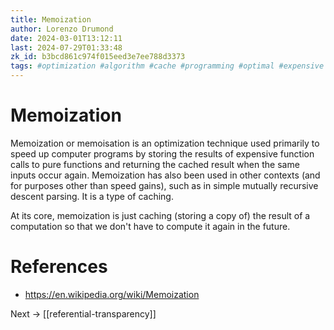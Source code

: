 ```yaml
---
title: Memoization
author: Lorenzo Drumond
date: 2024-03-01T13:12:11
last: 2024-07-29T01:33:48
zk_id: b3bcd861c974f015eed3e7ee788d3373
tags: #optimization #algorithm #cache #programming #optimal #expensive #dynamic #function #memoization #store #speed #efficient
---
```



# Memoization
Memoization or memoisation is an optimization technique used primarily to speed up computer programs by storing the results of expensive function calls to pure functions and returning the cached result when the same inputs occur again. Memoization has also been used in other contexts (and for purposes other than speed gains), such as in simple mutually recursive descent parsing. It is a type of caching.

At its core, memoization is just caching (storing a copy of) the result of a computation so that we don't have to compute it again in the future.

# References
- https://en.wikipedia.org/wiki/Memoization

Next -> [[referential-transparency]]
